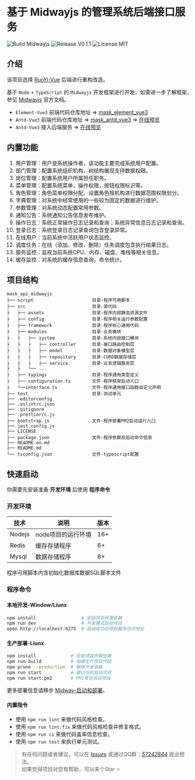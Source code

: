 # 基于 Midwayjs 的管理系统后端接口服务

![Build Midwayjs](https://img.shields.io/badge/Build-Midway-green.svg)
![Release V0.1.1](https://img.shields.io/badge/Release-V0.1.1-orange.svg)
![License MIT](https://img.shields.io/badge/License-MIT-blue.svg)

## 介绍

该项目选择 [RuoYi-Vue](https://gitee.com/y_project/RuoYi-Vue) 后端进行重构改造。

基于 `Node` + `TypeScript` 的 `Midwayjs` 开发框架进行开发，如需进一步了解框架，参见 [Midwayjs](http://www.midwayjs.org) 官方文档。

- `Element-Vue3` 前端代码仓库地址 => [mask_element_vue3](https://gitee.com/TsMask/mask_element_vue3)
- `Antd-Vue3` 前端代码仓库地址 => [mask_antd_vue3](https://gitee.com/TsMask/mask_antd_vue3) => [在线预览](https://static-mp-e018862c-e0cc-452f-a705-f20e6ec71bec.next.bspapp.com/mask-antd/#/index)
- `Antd-Vue3` 接入后端服务 => [在线预览](http://124.223.91.248:8102/mask-antd/#/index)

## 内置功能

1. 用户管理：用户是系统操作者，该功能主要完成系统用户配置。
2. 部门管理：配置系统组织机构，树结构展现支持数据权限。
3. 岗位管理：配置系统用户所属担任职务。
4. 菜单管理：配置系统菜单，操作权限，按钮权限标识等。
5. 角色管理：角色菜单权限分配、设置角色按机构进行数据范围权限划分。
6. 字典管理：对系统中经常使用的一些较为固定的数据进行维护。
7. 参数管理：对系统动态配置常用参数。
8. 通知公告：系统通知公告信息发布维护。
9. 操作日志：系统正常操作日志记录和查询；系统异常信息日志记录和查询。
10. 登录日志：系统登录日志记录查询包含登录异常。
11. 在线用户：当前系统中活跃用户状态监控。
12. 调度任务：在线（添加、修改、删除）任务调度包含执行结果日志。
13. 服务监控：监视当前系统CPU、内存、磁盘、堆栈等相关信息。
14. 缓存监控：对系统的缓存信息查询，命令统计。

## 项目结构

```text
mask_api_midwayjs
├── script                      目录-程序可用脚本
├── src                         目录-源代码
├   ├── assets                  目录-程序内部静态资源文件
├   ├── config                  目录-程序相关运行参数配置
├   ├── framework               目录-程序核心通用代码
├   ├── modules                 目录-业务模块
├   ├   ├── system              目录-系统内部接口模块
├   ├   ├   ├── controller      目录-接口路由控制层
├   ├   ├   ├── model           目录-数据对象模型层
├   ├   ├   ├── repository      目录-CURD数据存储层
├   ├   ├   ├── service         目录-业务逻辑服务层
├   ├   └── ...
├   ├── typings                 目录-程序通用类型定义
├   ├── configuration.ts        文件-程序框架启动入口
├   └──interface.ts             文件-程序通用接口函数自定义声明
├── test                        目录-测试单元
├── .editorconfig
├── .eslintrc.json
├── .gitignore
├── .prettierrc.js
├── bootstrap.js                文件-程序部署PM2启动运行入口
├── jest.config.js
├── LICENSE
├── package.json                文件-程序依赖及启动命令信息
├── README.en.md
├── README.md
└── tsconfig.json               文件-typescript配置
```

## 快速启动

你需要先安装准备 **开发环境** 后使用 **程序命令**

### 开发环境

| 技术 | 说明 | 版本 |
| ---- | ---- | ---- |
| Nodejs | node项目的运行环境 | 16+ |
| Redis | 缓存存储程序 | 6+ |
| Mysql | 数据存储程序 | 8+ |

程序可用脚本内含初始化数据库数据SQL脚本文件

### 程序命令

#### 本地开发-Window/Liunx

```bash
npm install                 # 安装项目所需依赖
npm run dev                 # 开发模式启动项目
open http://localhost:6275  # 启动成功后得到服务访问地址
```

#### 生产部署-Liunx

```bash
npm install             # 安装项目所需依赖
npm run build           # 构建生产项目代码
npm prune --production  # 移除开发依赖
npm run start           # 窗口当前启动项目
npm run start:pm2       # PM2常驻启动项目
```

更多部署信息请移步 [Midway-启动和部署](http://www.midwayjs.org/docs/deployment)。

#### 内置指令

- 使用 `npm run lint` 来做代码风格检查。
- 使用 `npm run lint:fix` 来做代码风格检查并修复格式。
- 使用 `npm run ci` 来做代码盖率信息检查。
- 使用 `npm run test` 来执行单元测试。

> 有任何问题或者建议，可以在 [_Issues_](https://gitee.com/TsMask/mask_api_midwayjs/issues) 或通过QQ群：[_57242844_](https://jq.qq.com/?_wv=1027&k=z6Y4YQcB) 提出想法。  
> 如果觉得项目对您有帮助，可以来个Star ⭐
